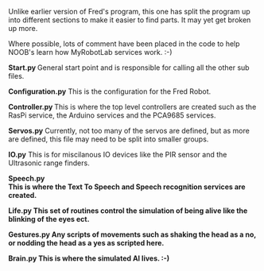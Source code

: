Unlike earlier version of Fred's program, this one has split the program up into different sections to make it easier to find parts.
It may yet get broken up more.

Where possible, lots of comment have been placed in the code to help NOOB's learn how MyRobotLab services work. :-)

<b>Start.py </b>
General start point and is responsible for calling all the other sub files.

<b>Configuration.py</b>
This is the configuration for the Fred Robot.

<b>Controller.py </b>
This is where the top level controllers are created such as the RasPi service, the Arduino services and the PCA9685 services.

<b>Servos.py</b>
Currently, not too many of the servos are defined, but as more are defined, this file may need to be split into smaller groups.

<b>IO.py</b>
This is for miscilanous IO devices like the PIR sensor and the Ultrasonic range finders.

<b>Speech.py</br>
This is where the Text To Speech and Speech recognition services are created.

<b>Life.py</b>
This set of routines control the simulation of being alive like the blinking of the eyes ect.

<b>Gestures.py</b>
Any scripts of movements such as shaking the head as a no, or nodding the head as a yes as scripted here.

<b>Brain.py</b>
This is where the simulated AI lives. :-)
